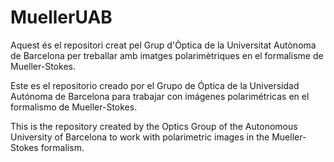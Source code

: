 # MuellerUAB
Aquest és el repositori creat pel Grup d'Òptica de la Universitat Autònoma de Barcelona per treballar amb imatges polarimètriques en el formalisme de Mueller-Stokes.

Este es el repositorio creado por el Grupo de Óptica de la Universidad Autónoma de Barcelona para trabajar con imágenes polarimétricas en el formalismo de Mueller-Stokes.

This is the repository created by the Optics Group of the Autonomous University of Barcelona to work with polarimetric images in the Mueller-Stokes formalism.
